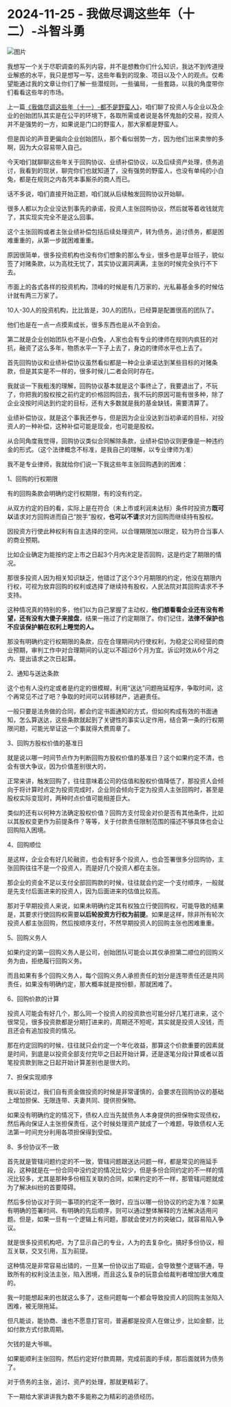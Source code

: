 # 2024-11-25 - 我做尽调这些年（十二）-斗智斗勇

![图片](https://mmbiz.qpic.cn/mmbiz_jpg/JTrAVGgvYRFUeXjIP9Y8h80JfiaIKhqccAlo0hhiae0Zw0cU1Udosglp2ViaXR6UZucqFZnuyCwnjTQhLzk8PyerA/640?wx_fmt=jpeg&from=appmsg&tp=webp&wxfrom=5&wx_lazy=1)

我想写一个关于尽职调查的系列内容，并不是想教你们什么知识，我达不到传道授业解惑的水平，我只是想写一写，这些年看到的现象、项目以及个人的观点。仅希望能通过我的文章让你们了解一些潜规则，一些骗局，一些套路，以我的角度带你们看看这些年的市场。

上一篇[《我做尽调这些年（十一）-都不是野蛮人》](http://mp.weixin.qq.com/s?__biz=MzUyNTI2NTY0MQ==&mid=2247489477&idx=1&sn=723a503d93525c86d71398b58fb0b84c&chksm=fa21e843cd566155daa29391fbc5a2f0c39658de66208b5d0b45621b516f7f72f2d56ccbe2f2&scene=21#wechat_redirect)，咱们聊了投资人与企业以及企业的创始团队其实是在公平的环境下，各取所需或者说是各怀鬼胎的交易，投资人并不是强势的一方，如果说是门口的野蛮人，那大家都是野蛮人。

但是舆论的声音更偏向企业创始团队，那个看似弱势一方，因为他们出来卖惨的多啊，因为大众容易带入自己。

今天咱们就聊聊这些年关于回购协议、业绩补偿协议，以及后续资产处理，债务追讨，我看到的现状，聊完你们也就知道了，没有强势的野蛮人，也没有单纯的小白兔，都是在规则之内各凭本事厮杀的商人而已。

话不多说，咱们直接开始正题，咱们就从后续触发回购协议开始聊。

很多人都以为企业没达到事先的承诺，投资人主张回购协议，然后就等着收钱就完了，其实现实完全不是这么回事。

这个主张回购或者主张业绩补偿包括后续处理资产，转为债务，追讨债务，都是困难重重的，从第一步就困难重重。

原因很简单，很多投资机构也没有你们想象的那么专业，很多也是草台班子，貌似签了对赌条款，以为高枕无忧了，其实协议漏洞满满，主张的时候完全执行不下去。

市面上的各式各样的投资机构，顶峰的时候是有几万家的，光私募基金多的时候估计就有两三万家了。

10人-30人的投资机构，比比皆是，30人的团队，已经算是配置很高的团队了。

他们也是在一点一点摸索成长，很多东西也是从不会到会。

第二就是企业创始团队也不是小白兔，人家也会有专业的律师在规则内疯狂的对抗，融资了这么多年，物质水平一下子上去了，身边的律师水平也上去了。

首先回购协议和业绩补偿协议虽然看似都是一种企业承诺达到某些目标的对赌条款，但是其实是不一样的，很多时候儿二者会同时存在。

我就谈一下我粗浅的理解，回购协议基本就是这个事终止了，我要退出了，不玩了，你把我的股权按之前约定的价格回购回去，我不玩的原因可能有很多种，除了企业没按时间达到约定的目标，还有大多数就是我的基金缺钱，需要清算了。

业绩补偿协议，就是这个事我还参与，但是因为企业没达到当初承诺的目标，对投资人的一种补偿，这种补偿可能是现金，也可能是股权。

从合同角度我觉得，回购协议类似合同解除条款，业绩补偿协议则更像是一种违约金的形式。（这个法律概念不标准，是我自己的理解，以专业律师为准）

我不是专业律师，我就给你们说一下我这些年主张回购遇到的困难：

1、回购的行权期限

有的回购条款会明确约定行权期限，有的没有约定。

从双方约定的目的看，实际上是在符合（未上市或利润未达标）条件时投资方**既可以**请求对方回购进而自己“脱手”股权，**也可以不请**求对方回购而继续持有股权。

因投资方行使此种权利有自主选择的空间，以合理期限加以限定，较为符合当事人的商业预期。

比如企业确定为能按约定上市之日起3个月内决定是否回购，这是约定了期限的情况。

那很多投资人因为相关知识缺乏，他错过了这个3个月期限的约定，他没在期限内行权，可视为放弃回购的权利或选择了继续持有股权，人民法院对其回购请求不予支持。

这种情况真的特别的多，他们以为自己掌握了主动权，**他们想看看企业还有没有希望，还有没有大傻子来接盘**，结果一拖过了约定期限了。你们记住，**法律不保护也不应该保护躺在权利上睡觉的人。**

那没有明确约定行权期限的条款，应在合理期间内行使权利，为稳定公司经营的商业预期，审判工作中对合理期间的认定以不超过6个月为宜。诉讼时效从6个月之内、提出请求之次日起算。

2、通知与送达条款

这个也有人没约定或者是约定的很模糊，利用“送达”问题拖延程序，争取时间，这个再常见不过了吧？争取的时间可以转移财产，逃避责任。

一般只要是法务做的合同，都会约定书面通知的方式，但如何构成有效的书面通知，怎么算送达，这些条款就起到了关键性的事实认定作用，结合第一条的行权期限问题，可能光举证这一个事就得大费周章了。

3、回购方股权价值的基准日

就是说以哪一时间节点作为判断回购方股权价值的基准日？这个如果约定不清，也会有很大争议，因为价值差别很大的，

正常来讲，触发回购了，往往意味着公司的估值和股权价值降低了，那投资人会倾向于将计算时点定为投资完成时，企业则会倾向于定为投资人主张回购时，甚至是股权实际变现时，两种时点价值可能相差巨大。

类似的还有以何种方法确定股权价值？回购方支付现金对价是否有其他条件，比如以其股权变更作为前提条件？等等，关于付款责任限制范围的描述不够具体也会让回购陷入困境。

4、回购顺位

是这样，企业会有好几轮融资，也会有好多个投资人，也会签署很多分回购协，主张回购往往不是一个投资人，而是好几个投资人都在主张。

那企业的资金不足以支付全部回购款的时候，往往就会约定一个支付顺序，一般就是先支付后面进来的投资人，因为后面进来的估值比较高。

那对于早期投资人来说，如果未明确约定其有权独立行使回购权，可能导致的结果是，其要求行使回购权需要**以后轮投资方行权为前提**。如果是这样，除非所有轮次投资人都主张回购，然后按顺序支付，不然早期投资人的回购主张也困难重重。

5、回购义务人

如果约定的第一回购义务人是公司，创始团队可能会以其仅承担第二顺位的回购义务为由，拒绝履行回购义务。

而且如果有多个回购义务人，每个回购义务人承担责任的划分是连带责任还是共同责任，如果没有明确约定，那大概率就是按份额，那就困难了。

6、回购价款的计算

投资人可能会有好几个，那么同一个投资人的投资款也可能分好几笔打进来，这个很常见，很多投资款都是分期打进来的，周期还不短呢，其实就是投资人没钱，而且还会有追加投资的情况。

那在约定回购的时候，往往就只会约定一个年化收益，那算这个价款重要的因素就是时间，到底是以投资全部支付完毕之日起开始计算，还是逐笔分段计算或者以首笔投资款到账之日起开始计算差别也是很大的。

7、担保实现顺序

我以前说过，我们自有资金做投资的时候是非常谨慎的，会要求在回购协议的基础上增加担保、无限连带、夫妻共同、提供担保物。

如果没有明确约定的情况下，债权人应当先就债务人本身提供的担保物实现债权，然后再向保证人主张担保责任，这个时候处理资产就成了一个难题，导致债权人无法第一时间充分利用各项担保得到受偿。

8、多份协议不一致

首先就是管辖问题约定的不一致，管辖问题跟送达问题一样，都是常见的拖延手段，这种就是在一份合同中没约定的情况比较少，但是多份合同约定的不一样的情况比较多，尤其是那种多份相互关联的合同，如果约定的不一样，那管辖问题就成为了解决纠纷的首要障碍。

然后多份协议对于同一事项的约定不一致时，应当以哪一份协议的约定为准？如果有明确的签署时间、有明确的先后顺序，则可以通过整体解释的方法解决适用问题。但是，如果一旦有一个逻辑上有问题，那就会使对方的突破口，就容易陷入争议。

就是很多投资机构吧，为了显示自己的专业，人为的去复杂化，搞好多份协议，相互关联，交叉引用，互为前提。

这种情况是非常容易出错的，一旦某一份协议出了瑕疵，会导致整个逻辑不通，导致所有的权利没法主张，陷入困境，而且这么复杂的玩意会给裁判者增加很大难度的。

我一时能想起来的也就这么多了，这些问题每一个都会导致投资人的回购主张陷入困难，被无限拖延。

但凡能谈，能协商、谁也不愿意打官司，普遍都是投资人在做让步，比如金额，比如付款方式付款周期。

欠钱的是大爷嘛。

如果能顺利主张回购，然后约定好付款周期，完成前面的手续，那后面就转为债务了。

对于债务的主张，追讨、资产的处理，那就更精彩了。

下一期给大家讲讲我为数不多能称之为精彩的追债经历。